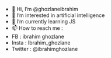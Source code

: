 - 👋 Hi, I’m @ghozlaneibrahim
- 👀 I’m interested in artificial intelligence
- 🌱 I’m currently learning JS
- 📫 How to reach me :
 - FB : ibrahim ghozlane
 - Insta : Ibrahim_ghozlane
 - Twitter : @ibrahimghozlane
 



<!---
ghozlaneibrahim/ghozlaneibrahim is a ✨ special ✨ repository because its `README.md` (this file) appears on your GitHub profile.
You can click the Preview link to take a look at your changes.
--->
